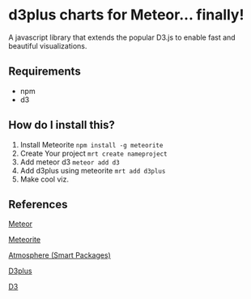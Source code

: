 # d3plus charts for Meteor... finally!
A javascript library that extends the popular D3.js to enable fast and beautiful visualizations.

## Requirements
* npm
* d3


## How do I install this?
1. Install Meteorite `npm install -g meteorite`
2. Create Your project `mrt create nameproject`
3. Add meteor d3 `meteor add d3`
3. Add d3plus using meteorite `mrt add d3plus`
4. Make cool viz.


## References
[Meteor](http://docs.meteor.com/)

[Meteorite](http://oortcloud.github.com/meteorite/)

[Atmosphere (Smart Packages)](https://atmosphere.meteor.com/wtf/package)

[D3plus](http://d3plus.org/)

[D3](http://d3js.org)
